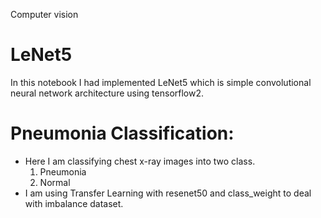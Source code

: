 Computer vision
# LeNet5
  In this notebook I had implemented LeNet5 which is simple convolutional neural network architecture using tensorflow2.
 
# Pneumonia Classification:
  * Here I am classifying chest x-ray images into two class.
    1. Pneumonia
    2. Normal
  * I am using Transfer Learning with resenet50 and class_weight to deal with imbalance dataset.
